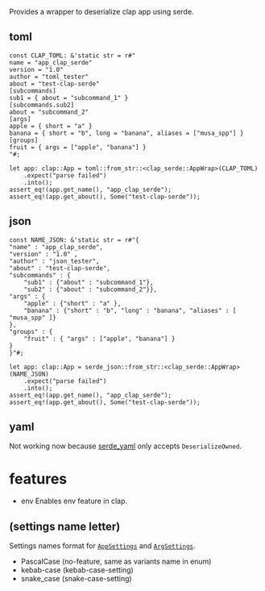 Provides a wrapper to deserialize clap app using serde.

## toml

```
const CLAP_TOML: &'static str = r#"
name = "app_clap_serde"
version = "1.0"
author = "toml_tester"
about = "test-clap-serde"
[subcommands]
sub1 = { about = "subcommand_1" }
[subcommands.sub2]
about = "subcommand_2"
[args]
apple = { short = "a" }
banana = { short = "b", long = "banana", aliases = ["musa_spp"] }
[groups]
fruit = { args = ["apple", "banana"] }
"#;

let app: clap::App = toml::from_str::<clap_serde::AppWrap>(CLAP_TOML)
    .expect("parse failed")
    .into();
assert_eq!(app.get_name(), "app_clap_serde");
assert_eq!(app.get_about(), Some("test-clap-serde"));
```

## json
```
const NAME_JSON: &'static str = r#"{
"name" : "app_clap_serde", 
"version" : "1.0" , 
"author" : "json_tester", 
"about" : "test-clap-serde", 
"subcommands" : {
    "sub1" : {"about" : "subcommand_1"},
    "sub2" : {"about" : "subcommand_2"}},
"args" : {
    "apple" : {"short" : "a" },
    "banana" : {"short" : "b", "long" : "banana", "aliases" : [ "musa_spp" ]}
},
"groups" : {
    "fruit" : { "args" : ["apple", "banana"] }
}
}"#;

let app: clap::App = serde_json::from_str::<clap_serde::AppWrap>(NAME_JSON)
    .expect("parse failed")
    .into();
assert_eq!(app.get_name(), "app_clap_serde");
assert_eq!(app.get_about(), Some("test-clap-serde"));
```

## yaml
Not working now because [serde_yaml](https://crates.io/crates/serde_yaml) only accepts `DeserializeOwned`.

# features
- env
Enables env feature in clap.

## (settings name letter)
Settings names format for [`AppSettings`](`clap::AppSettings`) and [`ArgSettings`](`clap::ArgSettings`).
- PascalCase (no-feature, same as variants name in enum)
- kebab-case (kebab-case-setting)
- snake_case (snake-case-setting)
